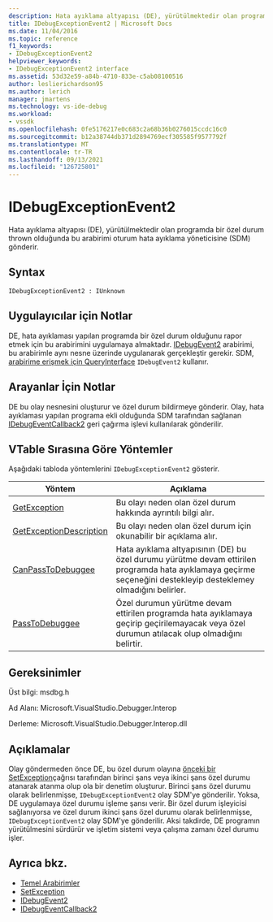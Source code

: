 ```yaml
---
description: Hata ayıklama altyapısı (DE), yürütülmektedir olan programda bir özel durum thrown olduğunda bu arabirimi oturum hata ayıklama yöneticisine (SDM) gönderir.
title: IDebugExceptionEvent2 | Microsoft Docs
ms.date: 11/04/2016
ms.topic: reference
f1_keywords:
- IDebugExceptionEvent2
helpviewer_keywords:
- IDebugExceptionEvent2 interface
ms.assetid: 53d32e59-a84b-4710-833e-c5ab08100516
author: leslierichardson95
ms.author: lerich
manager: jmartens
ms.technology: vs-ide-debug
ms.workload:
- vssdk
ms.openlocfilehash: 0fe5176217e0c683c2a68b36b0276015ccdc16c0
ms.sourcegitcommit: b12a38744db371d2894769ecf305585f9577792f
ms.translationtype: MT
ms.contentlocale: tr-TR
ms.lasthandoff: 09/13/2021
ms.locfileid: "126725801"
---
```

# <a name="idebugexceptionevent2"></a>IDebugExceptionEvent2
Hata ayıklama altyapısı (DE), yürütülmektedir olan programda bir özel durum thrown olduğunda bu arabirimi oturum hata ayıklama yöneticisine (SDM) gönderir.

## <a name="syntax"></a>Syntax

```
IDebugExceptionEvent2 : IUnknown
```

## <a name="notes-for-implementers"></a>Uygulayıcılar için Notlar
 DE, hata ayıklaması yapılan programda bir özel durum olduğunu rapor etmek için bu arabirimini uygulamaya almaktadır. [IDebugEvent2](../../../extensibility/debugger/reference/idebugevent2.md) arabirimi, bu arabirimle aynı nesne üzerinde uygulanarak gerçekleştir gerekir. SDM, [arabirime erişmek için QueryInterface](/cpp/atl/queryinterface) `IDebugEvent2` kullanır.

## <a name="notes-for-callers"></a>Arayanlar İçin Notlar
 DE bu olay nesnesini oluşturur ve özel durum bildirmeye gönderir. Olay, hata ayıklaması yapılan programa ekli olduğunda SDM tarafından sağlanan [IDebugEventCallback2](../../../extensibility/debugger/reference/idebugeventcallback2.md) geri çağırma işlevi kullanılarak gönderilir.

## <a name="methods-in-vtable-order"></a>VTable Sırasına Göre Yöntemler
 Aşağıdaki tabloda yöntemlerini `IDebugExceptionEvent2` gösterir.

|Yöntem|Açıklama|
|------------|-----------------|
|[GetException](../../../extensibility/debugger/reference/idebugexceptionevent2-getexception.md)|Bu olayı neden olan özel durum hakkında ayrıntılı bilgi alır.|
|[GetExceptionDescription](../../../extensibility/debugger/reference/idebugexceptionevent2-getexceptiondescription.md)|Bu olayı neden olan özel durum için okunabilir bir açıklama alır.|
|[CanPassToDebuggee](../../../extensibility/debugger/reference/idebugexceptionevent2-canpasstodebuggee.md)|Hata ayıklama altyapısının (DE) bu özel durumu yürütme devam ettirilen programda hata ayıklamaya geçirme seçeneğini destekleyip desteklemey olmadığını belirler.|
|[PassToDebuggee](../../../extensibility/debugger/reference/idebugexceptionevent2-passtodebuggee.md)|Özel durumun yürütme devam ettirilen programda hata ayıklamaya geçirip geçirilemayacak veya özel durumun atılacak olup olmadığını belirtir.|

## <a name="requirements"></a>Gereksinimler
 Üst bilgi: msdbg.h

 Ad Alanı: Microsoft.VisualStudio.Debugger.Interop

 Derleme: Microsoft.VisualStudio.Debugger.Interop.dll

## <a name="remarks"></a>Açıklamalar
 Olay göndermeden önce DE, bu özel durum olayına [önceki bir SetException](../../../extensibility/debugger/reference/idebugengine2-setexception.md)çağrısı tarafından birinci şans veya ikinci şans özel durumu atanarak atanma olup ola bir denetim oluşturur. Birinci şans özel durumu olarak belirlenmişse, `IDebugExceptionEvent2` olay SDM'ye gönderilir. Yoksa, DE uygulamaya özel durumu işleme şansı verir. Bir özel durum işleyicisi sağlanıyorsa ve özel durum ikinci şans özel durumu olarak belirlenmişse, `IDebugExceptionEvent2` olay SDM'ye gönderilir. Aksi takdirde, DE programın yürütülmesini sürdürür ve işletim sistemi veya çalışma zamanı özel durumu işler.

## <a name="see-also"></a>Ayrıca bkz.
- [Temel Arabirimler](../../../extensibility/debugger/reference/core-interfaces.md)
- [SetException](../../../extensibility/debugger/reference/idebugengine2-setexception.md)
- [IDebugEvent2](../../../extensibility/debugger/reference/idebugevent2.md)
- [IDebugEventCallback2](../../../extensibility/debugger/reference/idebugeventcallback2.md)
